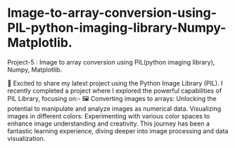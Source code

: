 # Image-to-array-conversion-using-PIL-python-imaging-library-Numpy-Matplotlib.
Project-5 : Image to array conversion using PIL(python imaging library), Numpy, Matplotlib.

🚀 Excited to share my latest project using the Python Image Library (PIL). 
I recently completed a project where I explored the powerful capabilities of PIL Library, focusing on:-
🖼️ Converting images to arrays: Unlocking the potential to manipulate and analyze images as numerical data.
Visualizing images in different colors: Experimenting with various color spaces to enhance image understanding and creativity.
This journey has been a fantastic learning experience, diving deeper into image processing and data visualization. 
